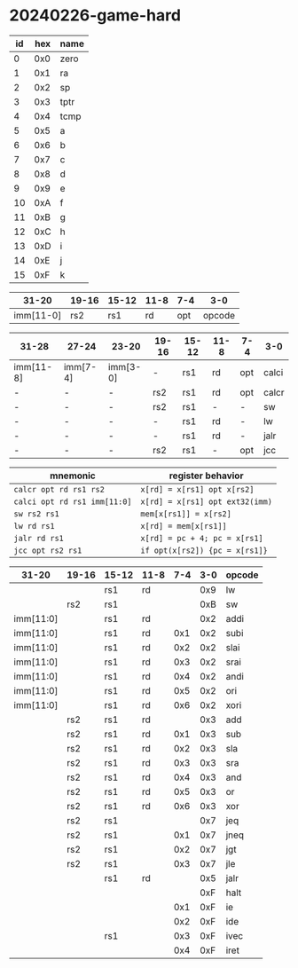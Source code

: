 # 20240226-game-hard

| id | hex | name |
| -- | --- | ---- |
| 0  | 0x0 | zero |
| 1  | 0x1 | ra   |
| 2  | 0x2 | sp   |
| 3  | 0x3 | tptr |
| 4  | 0x4 | tcmp |
| 5  | 0x5 | a    |
| 6  | 0x6 | b    |
| 7  | 0x7 | c    |
| 8  | 0x8 | d    |
| 9  | 0x9 | e    |
| 10 | 0xA | f    |
| 11 | 0xB | g    |
| 12 | 0xC | h    |
| 13 | 0xD | i    |
| 14 | 0xE | j    |
| 15 | 0xF | k    |

| 31-20     | 19-16 | 15-12 | 11-8 | 7-4 | 3-0    |
| --------- | ------|-------|------|-----|--------|
| imm[11-0] | rs2   | rs1   | rd   | opt | opcode |

| 31-28      | 27-24      | 23-20      | 19-16      | 15-12 | 11-8 | 7-4  | 3-0   |
| ---------- | ---------- | ---------- | ---------- | ----- | ---- | ---- | ----- |
| imm[11-8]  | imm[7-4]   | imm[3-0]   | -          | rs1   | rd   | opt  | calci |
|     -      |     -      |     -      | rs2        | rs1   | rd   | opt  | calcr |
|     -      |     -      |     -      | rs2        | rs1   | -    | -    | sw    |
|     -      |     -      |     -      | -          | rs1   | rd   | -    | lw    |
|     -      |     -      |     -      | -          | rs1   | rd   | -    | jalr  |
|     -      |     -      |     -      | rs2        | rs1   | -    | opt  | jcc   |

| mnemonic                     | register behavior               |
| ---------------------------- | ------------------------------- |
| `calcr opt rd rs1 rs2`       | `x[rd] = x[rs1] opt x[rs2]`     |
| `calci opt rd rs1 imm[11:0]` | `x[rd] = x[rs1] opt ext32(imm)` |
| `sw rs2 rs1`                 | `mem[x[rs1]] = x[rs2]`          |
| `lw rd rs1`                  | `x[rd] = mem[x[rs1]]`           |
| `jalr rd rs1`                | `x[rd] = pc + 4; pc = x[rs1]`   |
| `jcc opt rs2 rs1`            | `if opt(x[rs2]) {pc = x[rs1]}`  |


| 31-20      | 19-16      | 15-12 | 11-8 | 7-4 | 3-0 | opcode |
| ---------- | ---------- | ----- | ---- | --- | --- | -----  |
|            |            | rs1   | rd   |     | 0x9 | lw     |
|            | rs2        | rs1   |      |     | 0xB | sw     |
| imm[11:0]  |            | rs1   | rd   |     | 0x2 | addi   |
| imm[11:0]  |            | rs1   | rd   | 0x1 | 0x2 | subi   |
| imm[11:0]  |            | rs1   | rd   | 0x2 | 0x2 | slai   |
| imm[11:0]  |            | rs1   | rd   | 0x3 | 0x2 | srai   |
| imm[11:0]  |            | rs1   | rd   | 0x4 | 0x2 | andi   |
| imm[11:0]  |            | rs1   | rd   | 0x5 | 0x2 | ori    |
| imm[11:0]  |            | rs1   | rd   | 0x6 | 0x2 | xori   |
|            | rs2        | rs1   | rd   |     | 0x3 | add    |
|            | rs2        | rs1   | rd   | 0x1 | 0x3 | sub    |
|            | rs2        | rs1   | rd   | 0x2 | 0x3 | sla    |
|            | rs2        | rs1   | rd   | 0x3 | 0x3 | sra    |
|            | rs2        | rs1   | rd   | 0x4 | 0x3 | and    |
|            | rs2        | rs1   | rd   | 0x5 | 0x3 | or     |
|            | rs2        | rs1   | rd   | 0x6 | 0x3 | xor    |
|            | rs2        | rs1   |      |     | 0x7 | jeq    |
|            | rs2        | rs1   |      | 0x1 | 0x7 | jneq   |
|            | rs2        | rs1   |      | 0x2 | 0x7 | jgt    |
|            | rs2        | rs1   |      | 0x3 | 0x7 | jle    |
|            |            | rs1   | rd   |     | 0x5 | jalr   |
|            |            |       |      |     | 0xF | halt   |
|            |            |       |      | 0x1 | 0xF | ie     |
|            |            |       |      | 0x2 | 0xF | ide    |
|            |            | rs1   |      | 0x3 | 0xF | ivec   |
|            |            |       |      | 0x4 | 0xF | iret   |
